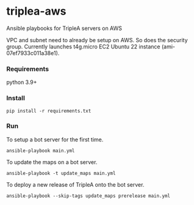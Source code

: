 # triplea-aws
Ansible playbooks for TripleA servers on AWS

VPC and subnet need to already be setup on AWS. So does the security group.
Currently launches t4g.micro EC2 Ubuntu 22 instance (ami-07ef7933c011a38e1).


### Requirements
python 3.9+

### Install

```shell
pip install -r requirements.txt
```

### Run

To setup a bot server for the first time.

```shell
ansible-playbook main.yml
```

To update the maps on a bot server.

```shell
ansible-playbook -t update_maps main.yml
```

To deploy a new release of TripleA onto the bot server.

```shell
ansible-playbook --skip-tags update_maps prerelease main.yml
```
